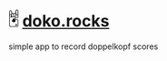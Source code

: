 # <img src="logo.svg" alt="Logo" height="30"> [doko.rocks](https://doko.rocks)
simple app to record doppelkopf scores 
